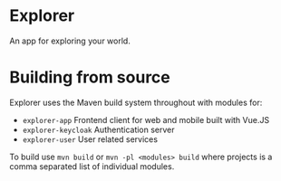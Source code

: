 # Explorer
An app for exploring your world.

# Building from source
Explorer uses the Maven build system throughout with modules for:
- `explorer-app` Frontend client for web and mobile built with Vue.JS
- `explorer-keycloak` Authentication server
- `explorer-user` User related services

To build use `mvn build` or `mvn -pl <modules> build` where projects is a comma separated list of individual modules.
